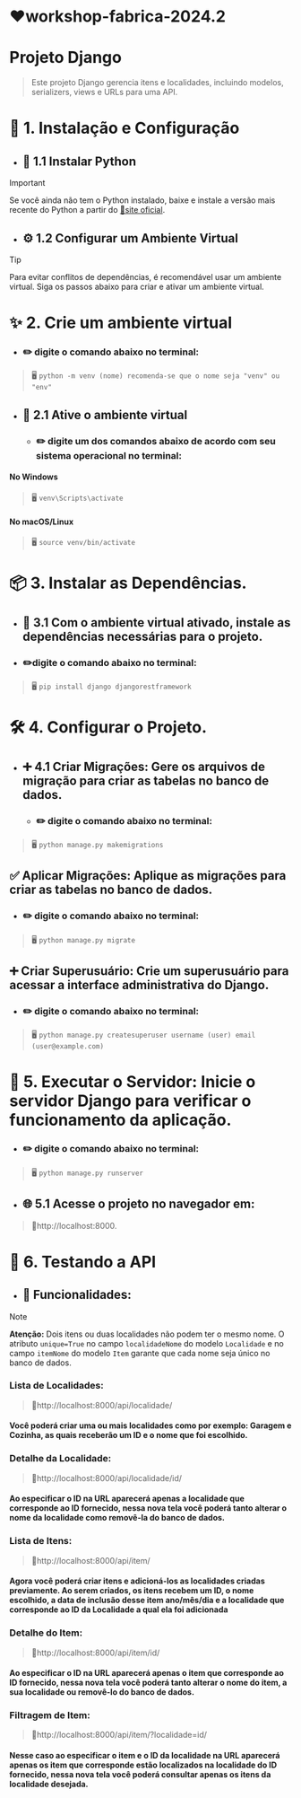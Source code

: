 # ❤️workshop-fabrica-2024.2
# Projeto Django
> Este projeto Django gerencia itens e localidades, incluindo modelos, serializers, views e URLs para uma API.

# 🔧 1. Instalação e Configuração

 - ## 🐍 1.1 Instalar Python
> [!IMPORTANT]
> Se você ainda não tem o Python instalado, baixe e instale a versão mais recente do Python a partir do [🔗site oficial](https://www.python.org/downloads/).


- ## ⚙️ 1.2 Configurar um Ambiente Virtual

> [!TIP]
> Para evitar conflitos de dependências, é recomendável usar um ambiente virtual. Siga os passos abaixo para criar e ativar um ambiente virtual.

#### 

 # ✨ 2. Crie um ambiente virtual
  - ### ✏️ digite o comando abaixo no terminal:

>🖥️ `python -m venv (nome) recomenda-se que o nome seja "venv" ou "env"`

- ## 🔌 2.1 Ative o ambiente virtual

  - ### ✏️ digite um dos comandos abaixo de acordo com seu sistema operacional no terminal:
#### No Windows

>🖥️ `venv\Scripts\activate`

#### No macOS/Linux
>🖥️ `source venv/bin/activate`

# 📦 3. Instalar as Dependências.
  
 - ## 💾 3.1 Com o ambiente virtual ativado, instale as dependências necessárias para o projeto.
    
  - ### ✏️digite o comando abaixo no terminal:
>🖥️ `pip install django djangorestframework`

# 🛠️ 4. Configurar o Projeto.

- ## ➕ 4.1 Criar Migrações: Gere os arquivos de migração para criar as tabelas no banco de dados.
  - ### ✏️ digite o comando abaixo no terminal:
>🖥️ `python manage.py makemigrations`

## ✅ Aplicar Migrações: Aplique as migrações para criar as tabelas no banco de dados.
  - ### ✏️ digite o comando abaixo no terminal:
>🖥️ `python manage.py migrate`

## ➕ Criar Superusuário: Crie um superusuário para acessar a interface administrativa do Django.
  - ### ✏️ digite o comando abaixo no terminal:
>🖥️ `python manage.py createsuperuser username (user) email (user@example.com)`

# 🚀 5. Executar o Servidor: Inicie o servidor Django para verificar o funcionamento da aplicação.
- ### ✏️ digite o comando abaixo no terminal:
> 🖥️ `python manage.py runserver`

- ## 🌐 5.1 Acesse o projeto no navegador em:
>🔗http://localhost:8000.

# 🧪 6. Testando a API

- ## 🧩 Funcionalidades: 

> [!NOTE]
> **Atenção:** Dois itens ou duas localidades não podem ter o mesmo nome. O atributo `unique=True` no campo `localidadeNome` do modelo `Localidade` e no campo `itemNome` do modelo `Item` garante que cada nome seja único no banco de dados.

### Lista de Localidades: 
> 🔗http://localhost:8000/api/localidade/

#### Você poderá criar uma ou mais localidades como por exemplo: Garagem e Cozinha, as quais receberão um ID e o nome que foi escolhido.

### Detalhe da Localidade: 
> 🔗http://localhost:8000/api/localidade/id/

#### Ao especificar o ID na URL aparecerá apenas a localidade que corresponde ao ID fornecido, nessa nova tela você poderá tanto alterar o nome da localidade como removê-la do banco de dados.

### Lista de Itens: 
> 🔗http://localhost:8000/api/item/

#### Agora você poderá criar itens e adicioná-los as localidades criadas previamente. Ao serem criados, os itens recebem um ID, o nome escolhido, a data de inclusão desse item ano/mês/dia e a localidade que corresponde ao ID da Localidade a qual ela foi adicionada

### Detalhe do Item: 
> 🔗http://localhost:8000/api/item/id/

#### Ao especificar o ID na URL aparecerá apenas o item que corresponde ao ID fornecido, nessa nova tela você poderá tanto alterar o nome do item, a sua localidade ou removê-lo do banco de dados.

### Filtragem de Item:
> 🔗http://localhost:8000/api/item/?localidade=id/
> 
#### Nesse caso ao especificar o item e o ID da localidade na URL aparecerá apenas os item que corresponde estão localizados na localidade do ID fornecido, nessa nova tela você poderá consultar apenas os itens da localidade desejada.




